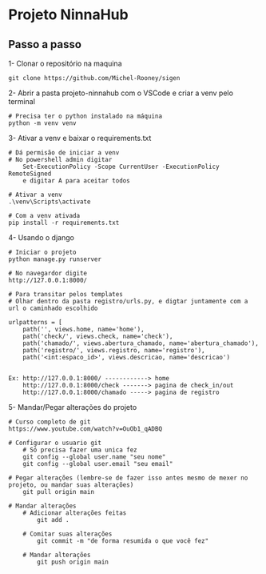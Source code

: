 # Projeto NinnaHub

## Passo a passo

1- Clonar o repositório na maquina
```
git clone https://github.com/Michel-Rooney/sigen
```

2- Abrir a pasta projeto-ninnahub com o VSCode e criar a venv pelo terminal
```
# Precisa ter o python instalado na máquina
python -m venv venv
```

3- Ativar a venv e baixar o requirements.txt
```
# Dá permisão de iniciar a venv
# No powershell admin digitar
    Set-ExecutionPolicy -Scope CurrentUser -ExecutionPolicy RemoteSigned
    e digitar A para aceitar todos
    
# Ativar a venv
.\venv\Scripts\activate

# Com a venv ativada
pip install -r requirements.txt
```

4- Usando o django
```
# Iniciar o projeto
python manage.py runserver

# No navegardor digite
http://127.0.0.1:8000/

# Para transitar pelos templates 
# Olhar dentro da pasta registro/urls.py, e digtar juntamente com a url o caminhado escolhido

urlpatterns = [
    path('', views.home, name='home'),
    path('check/', views.check, name='check'),
    path('chamado/', views.abertura_chamado, name='abertura_chamado'),
    path('registro/', views.registro, name='registro'),
    path('<int:espaco_id>', views.descricao, name='descricao')


Ex: http://127.0.0.1:8000/ ------------> home
    http://127.0.0.1:8000/check -------> pagina de check_in/out
    http://127.0.0.1:8000/chamado -----> pagina de registro

```

5- Mandar/Pegar alterações do projeto
```
# Curso completo de git
https://www.youtube.com/watch?v=OuOb1_qADBQ

# Configurar o usuario git
    # Só precisa fazer uma unica fez
    git config --global user.name "seu nome"
    git config --global user.email "seu email"

# Pegar alterações (lembre-se de fazer isso antes mesmo de mexer no projeto, ou mandar suas alterações)
    git pull origin main

# Mandar alterações
    # Adicionar alterações feitas
        git add .

    # Comitar suas alterações
        git commit -m "de forma resumida o que você fez"

    # Mandar alterações
        git push origin main

```
